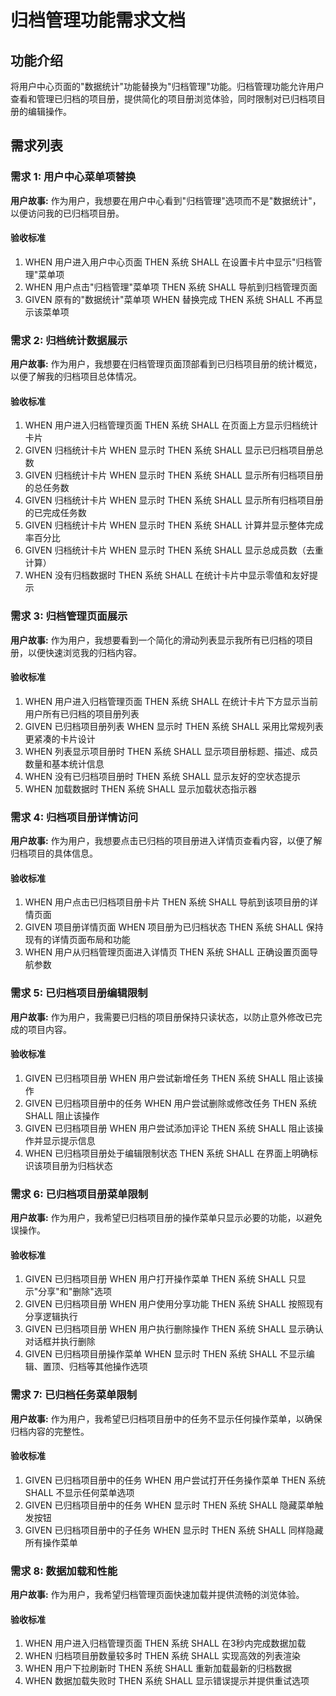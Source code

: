 # 归档管理功能需求文档

## 功能介绍

将用户中心页面的"数据统计"功能替换为"归档管理"功能。归档管理功能允许用户查看和管理已归档的项目册，提供简化的项目册浏览体验，同时限制对已归档项目册的编辑操作。

## 需求列表

### 需求 1: 用户中心菜单项替换

**用户故事:** 作为用户，我想要在用户中心看到"归档管理"选项而不是"数据统计"，以便访问我的已归档项目册。

#### 验收标准

1. WHEN 用户进入用户中心页面 THEN 系统 SHALL 在设置卡片中显示"归档管理"菜单项
2. WHEN 用户点击"归档管理"菜单项 THEN 系统 SHALL 导航到归档管理页面
3. GIVEN 原有的"数据统计"菜单项 WHEN 替换完成 THEN 系统 SHALL 不再显示该菜单项

### 需求 2: 归档统计数据展示

**用户故事:** 作为用户，我想要在归档管理页面顶部看到已归档项目册的统计概览，以便了解我的归档项目总体情况。

#### 验收标准

1. WHEN 用户进入归档管理页面 THEN 系统 SHALL 在页面上方显示归档统计卡片
2. GIVEN 归档统计卡片 WHEN 显示时 THEN 系统 SHALL 显示已归档项目册总数
3. GIVEN 归档统计卡片 WHEN 显示时 THEN 系统 SHALL 显示所有归档项目册的总任务数
4. GIVEN 归档统计卡片 WHEN 显示时 THEN 系统 SHALL 显示所有归档项目册的已完成任务数
5. GIVEN 归档统计卡片 WHEN 显示时 THEN 系统 SHALL 计算并显示整体完成率百分比
6. GIVEN 归档统计卡片 WHEN 显示时 THEN 系统 SHALL 显示总成员数（去重计算）
7. WHEN 没有归档数据时 THEN 系统 SHALL 在统计卡片中显示零值和友好提示

### 需求 3: 归档管理页面展示

**用户故事:** 作为用户，我想要看到一个简化的滑动列表显示我所有已归档的项目册，以便快速浏览我的归档内容。

#### 验收标准

1. WHEN 用户进入归档管理页面 THEN 系统 SHALL 在统计卡片下方显示当前用户所有已归档的项目册列表
2. GIVEN 已归档项目册列表 WHEN 显示时 THEN 系统 SHALL 采用比常规列表更紧凑的卡片设计
3. WHEN 列表显示项目册时 THEN 系统 SHALL 显示项目册标题、描述、成员数量和基本统计信息
4. WHEN 没有已归档项目册时 THEN 系统 SHALL 显示友好的空状态提示
5. WHEN 加载数据时 THEN 系统 SHALL 显示加载状态指示器

### 需求 4: 归档项目册详情访问

**用户故事:** 作为用户，我想要点击已归档的项目册进入详情页查看内容，以便了解归档项目的具体信息。

#### 验收标准

1. WHEN 用户点击已归档项目册卡片 THEN 系统 SHALL 导航到该项目册的详情页面
2. GIVEN 项目册详情页面 WHEN 项目册为已归档状态 THEN 系统 SHALL 保持现有的详情页面布局和功能
3. WHEN 用户从归档管理页面进入详情页 THEN 系统 SHALL 正确设置页面导航参数

### 需求 5: 已归档项目册编辑限制

**用户故事:** 作为用户，我需要已归档的项目册保持只读状态，以防止意外修改已完成的项目内容。

#### 验收标准

1. GIVEN 已归档项目册 WHEN 用户尝试新增任务 THEN 系统 SHALL 阻止该操作
2. GIVEN 已归档项目册中的任务 WHEN 用户尝试删除或修改任务 THEN 系统 SHALL 阻止该操作
3. GIVEN 已归档项目册 WHEN 用户尝试添加评论 THEN 系统 SHALL 阻止该操作并显示提示信息
4. WHEN 已归档项目册处于编辑限制状态 THEN 系统 SHALL 在界面上明确标识该项目册为归档状态

### 需求 6: 已归档项目册菜单限制

**用户故事:** 作为用户，我希望已归档项目册的操作菜单只显示必要的功能，以避免误操作。

#### 验收标准

1. GIVEN 已归档项目册 WHEN 用户打开操作菜单 THEN 系统 SHALL 只显示"分享"和"删除"选项
2. GIVEN 已归档项目册 WHEN 用户使用分享功能 THEN 系统 SHALL 按照现有分享逻辑执行
3. GIVEN 已归档项目册 WHEN 用户执行删除操作 THEN 系统 SHALL 显示确认对话框并执行删除
4. GIVEN 已归档项目册操作菜单 WHEN 显示时 THEN 系统 SHALL 不显示编辑、置顶、归档等其他操作选项

### 需求 7: 已归档任务菜单限制

**用户故事:** 作为用户，我希望已归档项目册中的任务不显示任何操作菜单，以确保归档内容的完整性。

#### 验收标准

1. GIVEN 已归档项目册中的任务 WHEN 用户尝试打开任务操作菜单 THEN 系统 SHALL 不显示任何菜单选项
2. GIVEN 已归档项目册中的任务 WHEN 显示时 THEN 系统 SHALL 隐藏菜单触发按钮
3. GIVEN 已归档项目册中的子任务 WHEN 显示时 THEN 系统 SHALL 同样隐藏所有操作菜单

### 需求 8: 数据加载和性能

**用户故事:** 作为用户，我希望归档管理页面快速加载并提供流畅的浏览体验。

#### 验收标准

1. WHEN 用户进入归档管理页面 THEN 系统 SHALL 在3秒内完成数据加载
2. WHEN 归档项目册数量较多时 THEN 系统 SHALL 实现高效的列表渲染
3. WHEN 用户下拉刷新时 THEN 系统 SHALL 重新加载最新的归档数据
4. WHEN 数据加载失败时 THEN 系统 SHALL 显示错误提示并提供重试选项